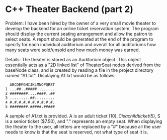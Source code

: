 # C++ Theater Backend (part 2)

Problem: I have been hired by the owner of a very small movie theater to develop the backend for an online ticket reservation system. The program should display the current seating arrangement and allow the patron to select seats. A report should be generated at the end of the program to specify for each individual auditorium and overall for all auditoriums how many seats were sold/unsold and how much money was earned.

Details: The theater is stored as an Auditorium object. This object essentially acts as a "2D linked list" of TheaterSeat nodes derived from the baseNode class, and is created by reading a file in the project directory named "A1.txt". Displaying A1.txt would be as follows: 
         

      ABCDEFGHIJKLMNOPQRST
    1 ...##..#####........
    2 ########....####..##
    3 .........##.........
    4 #.#.#.#.#.#.#.#.#.#.
    5 ########.#####.#####
    

A sample of A1.txt is provided. A is an adult ticket ($10), C is a child ticket ($5), S is a senior ticket ($7.50), and "." represents an empty seat.
When displaying the theater to the user, all letters are replaced by a "#" because all the user needs to know is that the seat is reserved, not what type of seat it is. 
